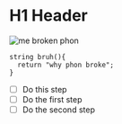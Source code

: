 # H1 Header
![me broken phon](https://github.com/user-attachments/assets/f509718c-f31e-46c1-8847-ac23d0e28384)

```
string bruh(){
  return "why phon broke";
}
```
- [ ] Do this step
- [ ] Do the first step
- [ ] Do the second step
